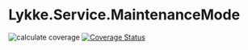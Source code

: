 # Lykke.Service.MaintenanceMode

![calculate coverage](https://github.com/OpenMAVN/MAVN.Service.MaintenanceMode/workflows/calculate%20coverage/badge.svg)
[![Coverage Status](https://coveralls.io/repos/github/OpenMAVN/MAVN.Service.MaintenanceMode/badge.svg?branch=master)](https://coveralls.io/github/OpenMAVN/MAVN.Service.MaintenanceMode?branch=master)
